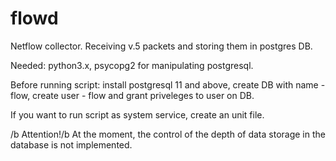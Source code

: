 # flowd
Netflow collector. Receiving v.5 packets and storing them in postgres DB.

Needed: python3.x, psycopg2 for manipulating postgresql.

Before running script: install postgresql 11 and above, create DB with name - flow, create user - flow and grant priveleges to user on DB.

If you want to run script as system service, create an unit file.

/b Attention!/b At the moment, the control of the depth of data storage in the database is not implemented.
